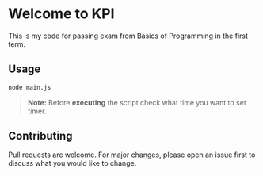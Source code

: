 # Welcome to KPI

This is my code for passing exam from Basics of Programming in the first term.

## Usage

```bash
node main.js
```
> **Note:** Before **executing** the script check what time you want to set timer.

## Contributing
Pull requests are welcome. For major changes, please open an issue first to discuss what you would like to change.
